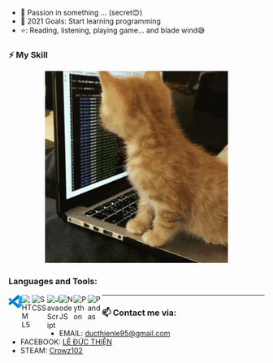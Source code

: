<!-- ### Hi, I'm THIEN LE <img src="https://media.giphy.com/media/hvRJCLFzcasrR4ia7z/giphy.gif" width="25px">  -->


- 🔭 Passion in something ... (secret😊)
- 💪 2021 Goals: Start learning programming
- ⭐: Reading, listening, playing game... and blade wind😅

### :zap: My Skill

<p align="center">
  <img alt="gif" src=".github/giphy.gif"/>
</p>

### Languages and Tools:
<img align="left" title="Visual Studio Code" alt="Visual Studio Code" width="26px" src="https://raw.githubusercontent.com/github/explore/80688e429a7d4ef2fca1e82350fe8e3517d3494d/topics/visual-studio-code/visual-studio-code.png" />
<img align="left" title="HTML5" alt="HTML5" width="20px" src="https://upload.wikimedia.org/wikipedia/commons/8/80/HTML5_logo_resized.svg" /> 
<img align="left" title="SCSS" alt="SCSS" width="30px" src="https://upload.wikimedia.org/wikipedia/commons/thumb/9/96/Sass_Logo_Color.svg/121px-Sass_Logo_Color.svg.png" />
<img align="left" title="JavaScript" alt="JavaScript" width="24px" src="https://upload.wikimedia.org/wikipedia/commons/6/6a/JavaScript-logo.png" />
<img align="left" title="Node JS" alt="NodeJS" width="28px" src="https://images.g2crowd.com/uploads/product/image/large_detail/large_detail_f0b606abb6d19089febc9faeeba5bc05/nodejs-development-services.png" />
<img align="left" title="Python" alt="Python" width="28px" src="https://upload.wikimedia.org/wikipedia/commons/thumb/c/c3/Python-logo-notext.svg/115px-Python-logo-notext.svg.png?20220821155029" />
<img align="left" title="Pandas" alt="Pandas" width="28px" src="https://upload.wikimedia.org/wikipedia/commons/thumb/2/22/Pandas_mark.svg/1200px-Pandas_mark.svg.png" />


---

### 📫 Contact me via:
- EMAIL: ducthienle95@gmail.com
- FACEBOOK: [LÊ ĐỨC THIỆN](https://www.facebook.com/Crowz.102)
- STEAM: [Crowz102](https://steamcommunity.com/profiles/76561199012288125)

[website]: https://www.youtube.com/channel/UC9L5_YMFz8JfBeQtUic8-3A
